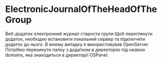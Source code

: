# ElectronicJournalOfTheHeadOfTheGroup
Веб-додаток електронний журнал старости групи
Щоб переглянути додаток, необхідно встановити локальний сервер та підключити додаток до нього.
В моєму випадку я використовував OpenServer. Потрібно перекинути папку з додатком в директорію під назвою domains, яка знаходиться в директорії OSPanel.

